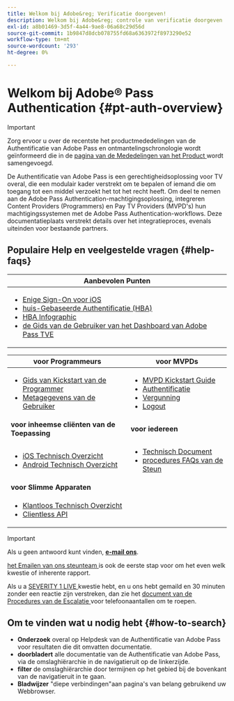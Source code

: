 ```yaml
---
title: Welkom bij Adobe&reg; Verificatie doorgeven!
description: Welkom bij Adobe&reg; controle van verificatie doorgeven
exl-id: a8b01469-3d5f-4a44-9ae8-06a68c29d56d
source-git-commit: 1b9847d8dcb078755fd68a6363972f8973290e52
workflow-type: tm+mt
source-wordcount: '293'
ht-degree: 0%

---
```


# Welkom bij Adobe® Pass Authentication {#pt-auth-overview}

>[!IMPORTANT]
>
> Zorg ervoor u over de recentste het productmededelingen van de Authentificatie van Adobe Pass en ontmantelingschronologie wordt geïnformeerd die in de [ pagina van de Mededelingen van het Product ](/help/authentication/product-announcements.md) wordt samengevoegd.

De Authentificatie van Adobe Pass is een gerechtigheidsoplossing voor TV overal, die een modulair kader verstrekt om te bepalen of iemand die om toegang tot een middel verzoekt het tot het recht heeft. Om deel te nemen aan de Adobe Pass Authentication-machtigingsoplossing, integreren Content Providers (Programmers) en Pay TV Providers (MVPD&#39;s) hun machtigingssystemen met de Adobe Pass Authentication-workflows. Deze documentatieplaats verstrekt details over het integratieproces, evenals uiteinden voor bestaande partners.

## Populaire Help en veelgestelde vragen {#help-faqs}

| **Aanbevolen Punten** |
|------------------------------------------------------------------------------------------------------------------------------------------------------------------------------------------------------------------------------------------------------------------------------------------------------------------------------------------------------------------------------------------------------------------------------------------------------------------------------------------------------------------------------------------------------------------------------------------------------------------------------------------------------------------------------------------------|
| <ul><li>[ Enige Sign-On voor iOS ](/help/authentication/integration-guide-programmers/features-standard/sso-access/partner-sso/apple-sso/apple-sso-overview.md)</li><li>[ huis-Gebaseerde Authentificatie (HBA) ](/help/authentication/integration-guide-programmers/features-standard/hba-access/home-based-authn-tve.md)</li><li>[ HBA Infographic ](https://dzf8vqv24eqhg.cloudfront.net/userfiles/258/326/ckfinder/files/AdobeNewsletterHBA.pdf)</li><li>[ de Gids van de Gebruiker van het Dashboard van Adobe Pass TVE ](/help/authentication/user-guide-tve-dashboard/tve-dashboard-overview.md)</li></ul> |

| **voor Programmeurs** | **voor MVPDs** |
|--------------------------------------------------------------------------------------------------------------------------------------------------------------------------------------------------------------------------------------------------------------------------------|-----------------------------------------------------------------------------------------------------------------------------------------------------------------------------------------------------------------------------------------------------------------------------------------------------------------------------------------------------------------------|
| <ul><li>[ Gids van Kickstart van de Programmer ](/help/authentication/kickstart/programmer-kickstart-guide.md)</li><li>[ Metagegevens van de Gebruiker ](/help/authentication/integration-guide-programmers/legacy/rest-api-v1/apis/user-metadata.md)</li></ul> | <ul><li>[ MVPD Kickstart Guide ](/help/authentication/kickstart/mvpd-kickstart-guide.md)</li><li>[ Authentificatie ](/help/authentication/integration-guide-mvpds/authn-usecase.md)</li><li>[ Vergunning ](/help/authentication/integration-guide-mvpds/authz-usecase.md)</li><li>[ Logout ](/help/authentication/integration-guide-mvpds/usecase-mvpd-logout.md)</li></ul> |
| **voor inheemse cliënten van de Toepassing** | **voor iedereen** |
| <ul><li>[ iOS Technisch Overzicht ](/help/authentication/integration-guide-programmers/legacy/sdks/ios-tvos-sdk/iostvos-sdk-overview.md)</li><li>[ Android Technisch Overzicht ](/help/authentication/integration-guide-programmers/legacy/sdks/android-sdk/android-sdk-overview.md)</li></ul> | <ul><li>[ Technisch Document ](/help/authentication/kickstart/technical-paper.md)</li><li>[ procedures FAQs van de Steun ](/help/authentication/kickstart/support-procedures-faqs.md)</li></ul> |
| **voor Slimme Apparaten** |                                                                                                                                                                                                                                                                                                                                                                       |
| <ul><li>[ Klantloos Technisch Overzicht ](/help/authentication/integration-guide-programmers/legacy/rest-api-v1/rest-api-overview.md)</li><li>[ Clientless API ](/help/authentication/integration-guide-programmers/legacy/rest-api-v1/rest-api-reference.md)</li></ul> |                                                                                                                                                                                                                                                                                                                                                                       |

>[!IMPORTANT]
>
> Als u geen antwoord kunt vinden, [**e-mail ons**](mailto:tve-support@adobe.com).
>
> [ het Emailen van ons steunteam ](mailto:tve-support@adobe.com) is ook de eerste stap voor om het even welk kwestie of inherente rapport.
>
> Als u a [ SEVERITY 1 LIVE ](/help/authentication/kickstart/support-procedures-faqs.md) kwestie hebt, en u ons hebt gemaild en 30 minuten zonder een reactie zijn verstreken, dan zie het [ document van de Procedures van de Escalatie ](/help/authentication/kickstart/support-procedures-faqs.md) voor telefoonaantallen om te roepen.

## Om te vinden wat u nodig hebt {#how-to-search}

* **Onderzoek** overal op Helpdesk van de Authentificatie van Adobe Pass voor resultaten die dit omvatten
documentatie.
* **doorbladert** alle documentatie van de Authentificatie van Adobe Pass, via de omslaghiërarchie in de navigatieruit op de linkerzijde.
* **filter** de omslaghiërarchie door termijnen op het gebied bij de bovenkant van de navigatieruit in te gaan.
* **Bladwijzer** &quot;diepe verbindingen&quot;aan pagina&#39;s van belang gebruikend uw Webbrowser.
